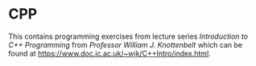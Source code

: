 # CPP

This contains programming exercises from  lecture series *Introduction to C++ Programming* from *Professor William J. Knottenbelt* which can be found at <https://www.doc.ic.ac.uk/~wjk/C++Intro/index.html>.
